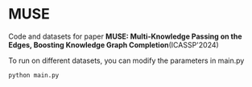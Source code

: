 # MUSE
Code and datasets for paper **MUSE: Multi-Knowledge Passing on the Edges, Boosting Knowledge Graph Completion**(ICASSP'2024)

To run on different datasets, you can modify the parameters in main.py

```
python main.py
```
